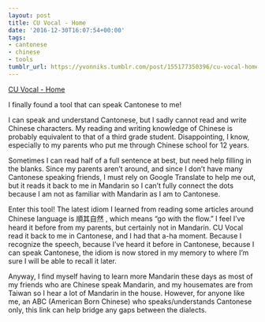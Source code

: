 ```yaml
---
layout: post
title: CU Vocal - Home
date: '2016-12-30T16:07:54+00:00'
tags:
- cantonese
- chinese
- tools
tumblr_url: https://yvonniks.tumblr.com/post/155177350396/cu-vocal-home
---
```

[CU Vocal - Home](http://sepc495.se.cuhk.edu.hk/cuvocal/)  

I finally found a tool that can speak Cantonese to me!&nbsp;

I can speak and understand Cantonese, but I sadly cannot read and write Chinese characters. My reading and writing knowledge of Chinese is probably equivalent to that of a third grade student. Disappointing, I know, especially to my parents who put me through Chinese school for 12 years.&nbsp;

Sometimes I can read half of a full sentence at best, but need help filling in the blanks. Since my parents aren’t around, and since I don’t have many Cantonese speaking friends, I must rely on Google Translate to help me out, but it reads it back to me in Mandarin so I can’t fully connect the dots because I am not as familiar with Mandarin as I am to Cantonese.&nbsp;

Enter this tool! The latest&nbsp;idiom I learned from reading some articles around Chinese language is 順其自然 , which means&nbsp;“go with the flow.” I feel I’ve heard it before from my parents, but certainly not in Mandarin. CU Vocal read it back to me in Cantonese, and I had that a-ha moment. Because I recognize the speech, because I’ve heard it before in Cantonese, because I can speak Cantonese, the idiom is now stored in my memory to where I’m sure I will be able to recall it later.&nbsp;

Anyway, I find myself having to learn more Mandarin these days as most of my friends who are Chinese speak Mandarin, and my housemates are from Taiwan so I hear a lot of Mandarin in the house. However, for anyone like me, an ABC (American Born Chinese) who speaks/understands Cantonese only, this link can help bridge any gaps between the dialects.&nbsp;
